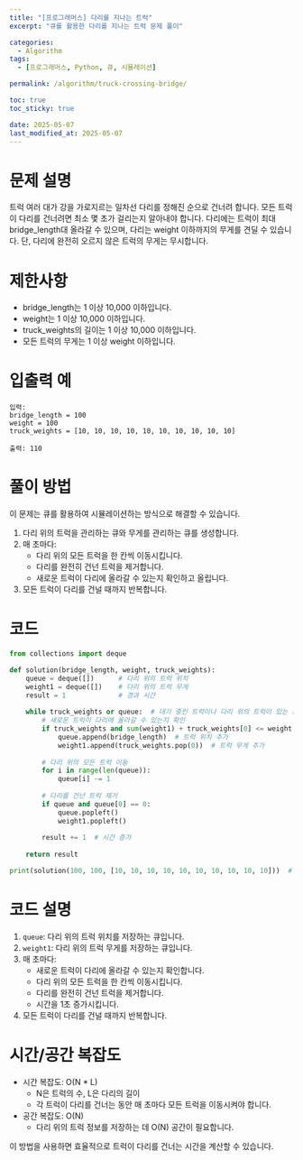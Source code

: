 ```yaml
---
title: "[프로그래머스] 다리를 지나는 트럭"
excerpt: "큐를 활용한 다리를 지나는 트럭 문제 풀이"

categories:
  - Algorithm
tags:
  - [프로그래머스, Python, 큐, 시뮬레이션]

permalink: /algorithm/truck-crossing-bridge/

toc: true
toc_sticky: true

date: 2025-05-07
last_modified_at: 2025-05-07
---
```


# 문제 설명

트럭 여러 대가 강을 가로지르는 일차선 다리를 정해진 순으로 건너려 합니다. 모든 트럭이 다리를 건너려면 최소 몇 초가 걸리는지 알아내야 합니다. 다리에는 트럭이 최대 bridge_length대 올라갈 수 있으며, 다리는 weight 이하까지의 무게를 견딜 수 있습니다. 단, 다리에 완전히 오르지 않은 트럭의 무게는 무시합니다.

# 제한사항

- bridge_length는 1 이상 10,000 이하입니다.
- weight는 1 이상 10,000 이하입니다.
- truck_weights의 길이는 1 이상 10,000 이하입니다.
- 모든 트럭의 무게는 1 이상 weight 이하입니다.

# 입출력 예

```
입력:
bridge_length = 100
weight = 100
truck_weights = [10, 10, 10, 10, 10, 10, 10, 10, 10, 10]

출력: 110
```

# 풀이 방법

이 문제는 큐를 활용하여 시뮬레이션하는 방식으로 해결할 수 있습니다.

1. 다리 위의 트럭을 관리하는 큐와 무게를 관리하는 큐를 생성합니다.
2. 매 초마다:
   - 다리 위의 모든 트럭을 한 칸씩 이동시킵니다.
   - 다리를 완전히 건넌 트럭을 제거합니다.
   - 새로운 트럭이 다리에 올라갈 수 있는지 확인하고 올립니다.
3. 모든 트럭이 다리를 건널 때까지 반복합니다.

# 코드

```python
from collections import deque

def solution(bridge_length, weight, truck_weights):
    queue = deque([])      # 다리 위의 트럭 위치
    weight1 = deque([])    # 다리 위의 트럭 무게
    result = 1             # 경과 시간
    
    while truck_weights or queue:  # 대기 중인 트럭이나 다리 위의 트럭이 있는 동안
        # 새로운 트럭이 다리에 올라갈 수 있는지 확인
        if truck_weights and sum(weight1) + truck_weights[0] <= weight:
            queue.append(bridge_length)  # 트럭 위치 추가
            weight1.append(truck_weights.pop(0))  # 트럭 무게 추가
        
        # 다리 위의 모든 트럭 이동
        for i in range(len(queue)):
            queue[i] -= 1
        
        # 다리를 건넌 트럭 제거
        if queue and queue[0] == 0:
            queue.popleft()
            weight1.popleft()
        
        result += 1  # 시간 증가
        
    return result

print(solution(100, 100, [10, 10, 10, 10, 10, 10, 10, 10, 10, 10]))  # 110
```

# 코드 설명

1. `queue`: 다리 위의 트럭 위치를 저장하는 큐입니다.
2. `weight1`: 다리 위의 트럭 무게를 저장하는 큐입니다.
3. 매 초마다:
   - 새로운 트럭이 다리에 올라갈 수 있는지 확인합니다.
   - 다리 위의 모든 트럭을 한 칸씩 이동시킵니다.
   - 다리를 완전히 건넌 트럭을 제거합니다.
   - 시간을 1초 증가시킵니다.
4. 모든 트럭이 다리를 건널 때까지 반복합니다.

# 시간/공간 복잡도

- 시간 복잡도: O(N * L)
  - N은 트럭의 수, L은 다리의 길이
  - 각 트럭이 다리를 건너는 동안 매 초마다 모든 트럭을 이동시켜야 합니다.
- 공간 복잡도: O(N)
  - 다리 위의 트럭 정보를 저장하는 데 O(N) 공간이 필요합니다.

이 방법을 사용하면 효율적으로 트럭이 다리를 건너는 시간을 계산할 수 있습니다. 
